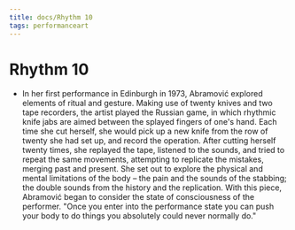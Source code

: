 ```yaml
---
title: docs/Rhythm 10
tags: performanceart
---
```


# Rhythm 10
- In her first performance in Edinburgh in 1973, Abramović explored elements of ritual and gesture. Making use of twenty knives and two tape recorders, the artist played the Russian game, in which rhythmic knife jabs are aimed between the splayed fingers of one's hand. Each time she cut herself, she would pick up a new knife from the row of twenty she had set up, and record the operation. After cutting herself twenty times, she replayed the tape, listened to the sounds, and tried to repeat the same movements, attempting to replicate the mistakes, merging past and present. She set out to explore the physical and mental limitations of the body – the pain and the sounds of the stabbing; the double sounds from the history and the replication. With this piece, Abramović began to consider the state of consciousness of the performer. "Once you enter into the performance state you can push your body to do things you absolutely could never normally do."